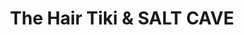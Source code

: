 ---
title: "The Hair Tiki & SALT CAVE"
url: /sebastian/the-hair-tiki-and-salt-cave/
shop: beauty
---